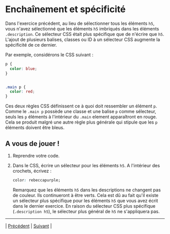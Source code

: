 # Enchaînement et spécificité

Dans l'exercice précédent, au lieu de sélectionner tous les éléments `h5`, vous n'avez sélectionné que les éléments `h5` imbriqués dans les éléments `.description`.
Ce sélecteur CSS était plus spécifique que de n'écrire que `h5`. L'ajout de plusieurs balises, classes ou ID à un sélecteur CSS augmente la spécificité de ce dernier.

Par exemple, considérons le CSS suivant :
```css
p {
  color: blue;
}


.main p {
  color: red;
}
```

Ces deux règles CSS définissent ce à quoi doit ressembler un élément `p`. Comme le `.main p` possède une classe et une balise `p` comme sélecteur, seuls les `p` éléments à l'intérieur du `.main` element apparaîtront en rouge.
Cela se produit malgré une autre règle plus générale qui stipule que les `p` éléments doivent être bleus.

## A vous de jouer !

1. Reprendre votre code.

2. Dans le CSS, écrire un sélecteur pour les éléments `h5`. A l'intérieur des crochets, écrivez :
    ```css
    color: rebeccapurple;
    ```
    Remarquez que les éléments `h5` dans les descriptions ne changent pas de couleur. Ils continueront à être verts.
    Cela est dû au fait qu'il existe un sélecteur plus spécifique pour les éléments `h5` que vous avez écrit dans le dernier exercice.
    En raison du sélecteur CSS plus spécifique (`.description h5`), le sélecteur plus général de `h5` ne s'appliquera pas.

___

| [Précédent](./12-elements-imbriques.md)       | [Suivant](./14-selecteurs-multiples.md)        |
